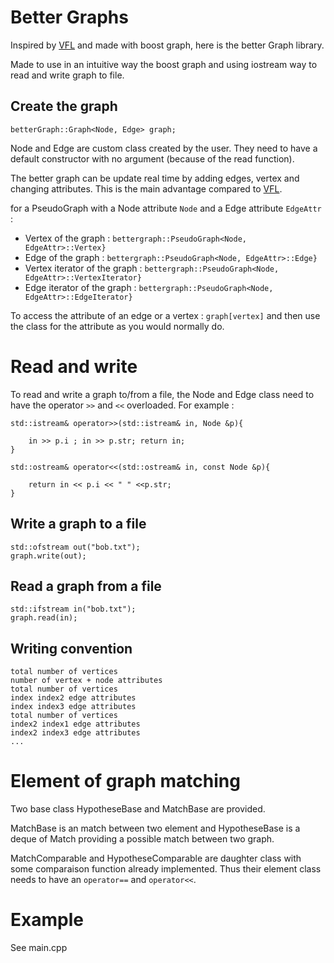 # Better Graphs

Inspired by [VFL](http://mivia.unisa.it/datasets/graph-database/vflib/) and made with boost graph, here is the better Graph library.

Made to use in an intuitive way the boost graph and using iostream way to read and write graph to file.

## Create the graph 

```
betterGraph::Graph<Node, Edge> graph;
```

Node and Edge are custom class created by the user. They need to have a default constructor with no argument (because of the read function). 

The better graph can be update real time by adding edges, vertex and changing attributes. This is the main advantage compared to [VFL](http://mivia.unisa.it/datasets/graph-database/vflib/).

for a PseudoGraph with a Node attribute `Node` and a Edge attribute `EdgeAttr` :

* Vertex of the graph : `bettergraph::PseudoGraph<Node, EdgeAttr>::Vertex}` 
* Edge of the graph : `bettergraph::PseudoGraph<Node, EdgeAttr>::Edge}` 
* Vertex iterator of the graph : `bettergraph::PseudoGraph<Node, EdgeAttr>::VertexIterator}` 
* Edge iterator of the graph : `bettergraph::PseudoGraph<Node, EdgeAttr>::EdgeIterator}` 

To access the attribute of an edge or a vertex : `graph[vertex]` and then use the class for the attribute as you would normally do.

# Read and write

To read and write a graph to/from a file, the Node and Edge class need to have the operator `>>` and `<<` overloaded. For example :

```
std::istream& operator>>(std::istream& in, Node &p){
	
	in >> p.i ; in >> p.str; return in;
}

std::ostream& operator<<(std::ostream& in, const Node &p){
	
	return in << p.i << " " <<p.str;
}
```

## Write a graph to a file

```
std::ofstream out("bob.txt");
graph.write(out);
```

## Read a graph from a file 

```
std::ifstream in("bob.txt");
graph.read(in);
```

## Writing convention

```
total number of vertices
number of vertex + node attributes
total number of vertices
index index2 edge attributes
index index3 edge attributes
total number of vertices
index2 index1 edge attributes
index2 index3 edge attributes
...
```

# Element of graph matching

Two base class HypotheseBase and MatchBase are provided. 

MatchBase is an match between two element and HypotheseBase is a deque of Match providing a possible match between two graph.

MatchComparable and HypotheseComparable are daughter class with some comparaison function already implemented. Thus their element class needs to have an `operator==` and `operator<<`.

# Example

See main.cpp